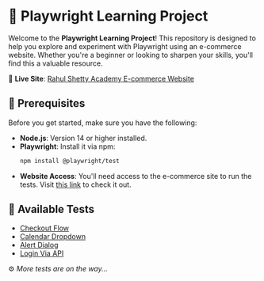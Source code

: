 # 🚀 Playwright Learning Project

Welcome to the **Playwright Learning Project**! This repository is designed to help you explore and experiment with Playwright using an e-commerce website. Whether you're a beginner or looking to sharpen your skills, you'll find this a valuable resource.

🔗 **Live Site**: [Rahul Shetty Academy E-commerce Website](https://rahulshettyacademy.com/client)

## 🎯 Prerequisites

Before you get started, make sure you have the following:

- **Node.js**: Version 14 or higher installed.
- **Playwright**: Install it via npm:  
  ```bash
  npm install @playwright/test
  ```
- **Website Access**: You'll need access to the e-commerce site to run the tests. Visit [this link](https://rahulshettyacademy.com/client) to check it out.

## 🧪 Available Tests

- [Checkout Flow](https://github.com/DanielRamos84/playwright-learning-project/tree/test/checkout-flow)
- [Calendar Dropdown](https://github.com/DanielRamos84/playwright-learning-project/tree/test/calendar-dropdown)
- [Alert Dialog](https://github.com/DanielRamos84/playwright-learning-project/tree/test/alert-dialog)
- [Login Via API](https://github.com/DanielRamos84/playwright-learning-project/tree/test/login-api)

⚙️ *More tests are on the way...*
